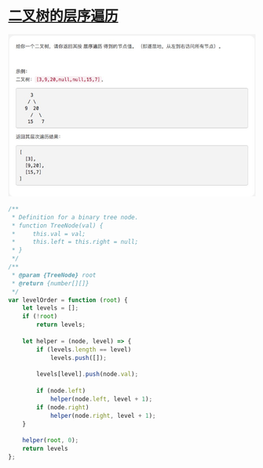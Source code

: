 # [ 二叉树的层序遍历](https://leetcode-cn.com/explore/interview/card/top-interview-questions-easy/7/trees/50/)

![levelOrder](./imgs/levelOrder.png)

```js
/**
 * Definition for a binary tree node.
 * function TreeNode(val) {
 *     this.val = val;
 *     this.left = this.right = null;
 * }
 */
/**
 * @param {TreeNode} root
 * @return {number[][]}
 */
var levelOrder = function (root) {
    let levels = [];
    if (!root)
        return levels;

    let helper = (node, level) => {
        if (levels.length == level)
            levels.push([]);

        levels[level].push(node.val);

        if (node.left)
            helper(node.left, level + 1);
        if (node.right)
            helper(node.right, level + 1);
    }

    helper(root, 0);
    return levels
};
```